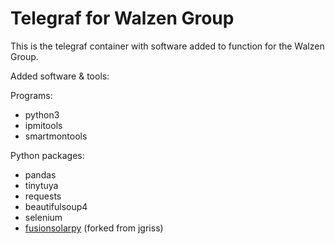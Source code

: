# Telegraf for Walzen Group

This is the telegraf container with software added to function for the Walzen Group.

Added software & tools:

Programs:
- python3
- ipmitools
- smartmontools

Python packages:
- pandas
- tinytuya
- requests
- beautifulsoup4
- selenium
- [fusionsolarpy](https://github.com/Walzen-Group/FusionSolarPy) (forked from jgriss)


